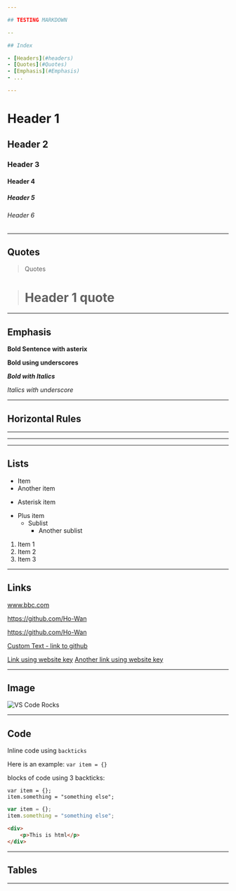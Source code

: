 ```yaml
---

## TESTING MARKDOWN

--

## Index

- [Headers](#headers)
- [Quotes](#Quotes)
- [Emphasis](#Emphasis)
- ...

---
```


# Header 1
## Header 2
### Header 3
#### Header 4
##### Header 5
###### Header 6

---

## Quotes

> Quotes

> # Header 1 quote

---

## Emphasis

**Bold Sentence with asterix**

__Bold using underscores__

__*Bold with Italics*__

_Italics with underscore_

---

## Horizontal Rules

---

***

___

## Lists

- Item
- Another item
* Asterisk item
+ Plus item
    - Sublist
        - Another sublist

1. Item 1
2. Item 2
3. Item 3

---

## Links

www.bbc.com

https://github.com/Ho-Wan

<https://github.com/Ho-Wan>

[Custom Text - link to github](https://github.com/Ho-Wan)

[website]: https://github.com/Ho-Wan
[Link using website key][website]
[Another link using website key][website]

---

## Image

[vscode_img]:[https://upload.wikimedia.org/wikipedia/en/e/e9/VS_Code_%28Insiders%29.png]

![VS Code Rocks][vscode_img]

---

## Code

Inline code using `backticks`

Here is an example: `var item = {}`

blocks of code using 3 backticks:
```
var item = {};
item.something = "something else";
```

```javascript
var item = {};
item.something = "something else";
```

```html
<div>
    <p>This is html</p>
</div>
```

---

## Tables



---